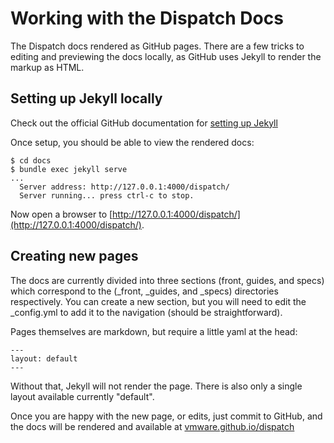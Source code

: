 # Working with the Dispatch Docs

The Dispatch docs rendered as GitHub pages. There are a few tricks to editing and previewing the docs locally, as GitHub uses Jekyll to render the markup as HTML.

## Setting up Jekyll locally

Check out the official GitHub documentation for [setting up Jekyll](https://help.github.com/articles/setting-up-your-github-pages-site-locally-with-jekyll/)

Once setup, you should be able to view the rendered docs:

```
$ cd docs
$ bundle exec jekyll serve
...
  Server address: http://127.0.0.1:4000/dispatch/
  Server running... press ctrl-c to stop.
```

Now open a browser to [http://127.0.0.1:4000/dispatch/](http://127.0.0.1:4000/dispatch/).

## Creating new pages

The docs are currently divided into three sections (front, guides, and specs) which correspond to the (_front, _guides, and _specs) directories respectively.  You can create a new section, but you will need to edit the _config.yml to add it to the navigation (should be straightforward).

Pages themselves are markdown, but require a little yaml at the head:

```
---
layout: default
---
```

Without that, Jekyll will not render the page.  There is also only a single layout available currently "default".

Once you are happy with the new page, or edits, just commit to GitHub, and the docs will be rendered and available at [vmware.github.io/dispatch](https://vmware.github.io/dispatch)

